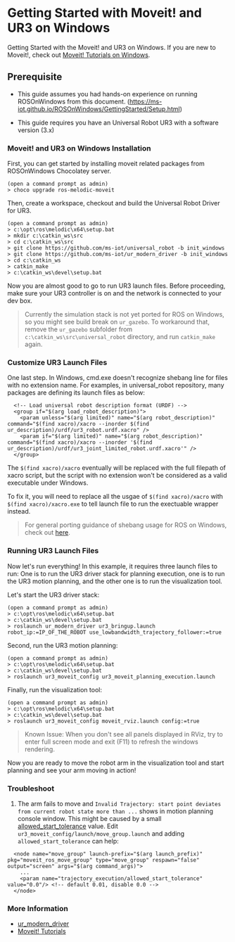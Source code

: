 # Getting Started with Moveit! and UR3 on Windows
Getting Started with the Moveit! and UR3 on Windows. If you are new to Moveit!, check out [Moveit! Tutorials on Windows](moveit_tutorials.md).

## Prerequisite
* This guide assumes you had hands-on experience on running ROSOnWindows from this document. (https://ms-iot.github.io/ROSOnWindows/GettingStarted/Setup.html)

* This guide requires you have an Universal Robot UR3 with a software version (3.x)

### Moveit! and UR3 on Windows Installation
First, you can get started by installing moveit related packages from ROSOnWindows Chocolatey server.
```
(open a command prompt as admin)
> choco upgrade ros-melodic-moveit
```

Then, create a workspace, checkout and build the Universal Robot Driver for UR3.
```
(open a command prompt as admin)
> c:\opt\ros\melodic\x64\setup.bat
> mkdir c:\catkin_ws\src
> cd c:\catkin_ws\src
> git clone https://github.com/ms-iot/universal_robot -b init_windows
> git clone https://github.com/ms-iot/ur_modern_driver -b init_windows
> cd c:\catkin_ws
> catkin_make
> c:\catkin_ws\devel\setup.bat
```

Now you are almost good to go to run UR3 launch files. Before proceeding, make sure your UR3 controller is on and the network is connected to your dev box.

> Currently the simulation stack is not yet ported for ROS on Windows, so you might see build break on `ur_gazebo`. To workaround that, remove the `ur_gazebo` subfolder from `c:\catkin_ws\src\universal_robot` directory, and run `catkin_make` again.

### Customize UR3 Launch Files
One last step. In Windows, cmd.exe doesn't recognize shebang line for files with no extension name. For examples, in universal_robot repository, many packages are defining its launch files as below:
```
  <!-- Load universal robot description format (URDF) -->
  <group if="$(arg load_robot_description)">
    <param unless="$(arg limited)" name="$(arg robot_description)" command="$(find xacro)/xacro --inorder $(find ur_description)/urdf/ur3_robot.urdf.xacro" />
    <param if="$(arg limited)" name="$(arg robot_description)" command="$(find xacro)/xacro --inorder '$(find ur_description)/urdf/ur3_joint_limited_robot.urdf.xacro'" />
  </group>
```

The `$(find xacro)/xacro` eventually will be replaced with the full filepath of xacro script, but the script with no extension won't be considered as a valid executable under Windows.

To fix it, you will need to replace all the usgae of `$(find xacro)/xacro` with `$(find xacro)/xacro.exe` to tell launch file to run the exectuable wrapper instead.

> For general porting guidance of shebang usage for ROS on Windows, check out [here](Porting/Cookbook.md#shebang).

### Running UR3 Launch Files
Now let's run everything! In this example, it requires three launch files to run: One is to run the UR3 driver stack for planning execution, one is to run the UR3 motion planning, and the other one is to run the visualization tool.

Let's start the UR3 driver stack:
```
(open a command prompt as admin)
> c:\opt\ros\melodic\x64\setup.bat
> c:\catkin_ws\devel\setup.bat
> roslaunch ur_modern_driver ur3_bringup.launch robot_ip:=IP_OF_THE_ROBOT use_lowbandwidth_trajectory_follower:=true
```

Second, run the UR3 motion planning:
```
(open a command prompt as admin)
> c:\opt\ros\melodic\x64\setup.bat
> c:\catkin_ws\devel\setup.bat
> roslaunch ur3_moveit_config ur3_moveit_planning_execution.launch
```

Finally, run the visualization tool:
```
(open a command prompt as admin)
> c:\opt\ros\melodic\x64\setup.bat
> c:\catkin_ws\devel\setup.bat
> roslaunch ur3_moveit_config moveit_rviz.launch config:=true
```

> Known Issue: When you don't see all panels displayed in RViz, try to enter full screen mode and exit (F11) to refresh the windows rendering.

Now you are ready to move the robot arm in the visualization tool and start planning and see your arm moving in action!

### Troubleshoot
1. The arm fails to move and `Invalid Trajectory: start point deviates from current robot state more than ...` shows in motion planning console window. This might be caused by a small [allowed_start_tolerance](http://moveit.ros.org/moveit!/ros/2017/01/03/firstIndigoRelease.html) value. Edit `ur3_moveit_config/launch/move_group.launch` and adding `allowed_start_tolerance` can help:
```
  <node name="move_group" launch-prefix="$(arg launch_prefix)" pkg="moveit_ros_move_group" type="move_group" respawn="false" output="screen" args="$(arg command_args)">
    ...
    <param name="trajectory_execution/allowed_start_tolerance" value="0.0"/> <!-- default 0.01, disable 0.0 -->
  </node>
```

### More Information
* [ur_modern_driver](https://github.com/seanyen-msft/rosonWindows)
* [Moveit! Tutorials](https://ros-planning.github.io/moveit_tutorials/)

